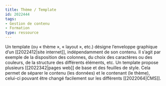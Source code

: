 ```yaml
---
title: Thème / Template
id: 2022444
tags:
- Gestion de contenu
- Formation
type: ressource
---
```


Un template (ou « thème », « layout », etc.) désigne l’enveloppe graphique d’un [[2022412|site internet]], indépendamment de son contenu. Il s’agit par exemple de la disposition des colonnes, du choix des caractères ou des couleurs, de la structure des différents éléments, etc. Un template propose plusieurs [[2022342|pages web]] de base et des feuilles de style. Cela permet de séparer le contenu (les données) et le contenant (le thème), celui-ci pouvant être changé facilement sur les différents [[2022064|CMS]]. 

